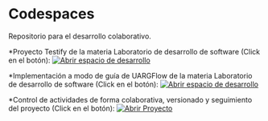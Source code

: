# Codespaces
Repositorio para el desarrollo colaborativo.

*Proyecto Testify de la materia Laboratorio de desarrollo de software (Click en el botón): [![Abrir espacio de desarrollo](https://img.shields.io/badge/Ir-a%20Testify-24292e?style=for-the-badge&logo=github)](https://codespaces.new/Levipichun/testify/tree/pruebas)

*Implementación a modo de guía de UARGFlow de la materia Laboratorio de desarrollo de software (Click en el botón): [![Abrir espacio de desarrollo](https://img.shields.io/badge/Ir-a%20UARGFlow-24292e?style=for-the-badge&logo=github)](https://codespaces.new/Levipichun/uargflow/tree/pruebas)

*Control de actividades de forma colaborativa, versionado y seguimiento del proyecto (Click en el botón): [![Abrir Proyecto](https://img.shields.io/badge/Ir-al%20proyecto-24292e?style=for-the-badge&logo=github)](https://github.com/users/Levipichun/projects/2/views/2)

